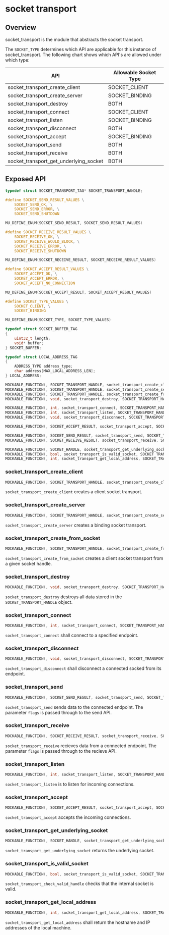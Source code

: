﻿# socket transport

## Overview

socket_transport is the module that abstracts the socket transport.

The `SOCKET_TYPE` determines which API are applicable for this instance of socket_transport.  The following chart shows which API's are allowed under which type:

| API                                    | Allowable Socket Type
|----------------------------------------|----------------------
| socket_transport_create_client         | SOCKET_CLIENT
| socket_transport_create_server         | SOCKET_BINDING
| socket_transport_destroy               | BOTH
| socket_transport_connect               | SOCKET_CLIENT
| socket_transport_listen                | SOCKET_BINDING
| socket_transport_disconnect            | BOTH
| socket_transport_accept                | SOCKET_BINDING
| socket_transport_send                  | BOTH
| socket_transport_receive               | BOTH
| socket_transport_get_underlying_socket | BOTH

## Exposed API

```c
typedef struct SOCKET_TRANSPORT_TAG* SOCKET_TRANSPORT_HANDLE;

#define SOCKET_SEND_RESULT_VALUES \
    SOCKET_SEND_OK, \
    SOCKET_SEND_ERROR, \
    SOCKET_SEND_SHUTDOWN

MU_DEFINE_ENUM(SOCKET_SEND_RESULT, SOCKET_SEND_RESULT_VALUES)

#define SOCKET_RECEIVE_RESULT_VALUES \
    SOCKET_RECEIVE_OK, \
    SOCKET_RECEIVE_WOULD_BLOCK, \
    SOCKET_RECEIVE_ERROR, \
    SOCKET_RECEIVE_SHUTDOWN

MU_DEFINE_ENUM(SOCKET_RECEIVE_RESULT, SOCKET_RECEIVE_RESULT_VALUES)

#define SOCKET_ACCEPT_RESULT_VALUES \
    SOCKET_ACCEPT_OK, \
    SOCKET_ACCEPT_ERROR, \
    SOCKET_ACCEPT_NO_CONNECTION

MU_DEFINE_ENUM(SOCKET_ACCEPT_RESULT, SOCKET_ACCEPT_RESULT_VALUES)

#define SOCKET_TYPE_VALUES \
    SOCKET_CLIENT, \
    SOCKET_BINDING

MU_DEFINE_ENUM(SOCKET_TYPE, SOCKET_TYPE_VALUES)

typedef struct SOCKET_BUFFER_TAG
{
    uint32_t length;
    void* buffer;
} SOCKET_BUFFER;

typedef struct LOCAL_ADDRESS_TAG
{
    ADDRESS_TYPE address_type;
    char address[MAX_LOCAL_ADDRESS_LEN];
} LOCAL_ADDRESS;

MOCKABLE_FUNCTION(, SOCKET_TRANSPORT_HANDLE, socket_transport_create_client);
MOCKABLE_FUNCTION(, SOCKET_TRANSPORT_HANDLE, socket_transport_create_server);
MOCKABLE_FUNCTION(, SOCKET_TRANSPORT_HANDLE, socket_transport_create_from_socket, SOCKET_HANDLE, socket_handle);
MOCKABLE_FUNCTION(, void, socket_transport_destroy, SOCKET_TRANSPORT_HANDLE, socket_transport);

MOCKABLE_FUNCTION(, int, socket_transport_connect, SOCKET_TRANSPORT_HANDLE, socket_transport, const char*, hostname, uint16_t, port, uint32_t, connection_timeout_ms);
MOCKABLE_FUNCTION(, int, socket_transport_listen, SOCKET_TRANSPORT_HANDLE, socket_transport, uint16_t, port);
MOCKABLE_FUNCTION(, void, socket_transport_disconnect, SOCKET_TRANSPORT_HANDLE, socket_transport);

MOCKABLE_FUNCTION(, SOCKET_ACCEPT_RESULT, socket_transport_accept, SOCKET_TRANSPORT_HANDLE, socket_transport, SOCKET_TRANSPORT_HANDLE*, accepted_socket);

MOCKABLE_FUNCTION(, SOCKET_SEND_RESULT, socket_transport_send, SOCKET_TRANSPORT_HANDLE, socket_transport, SOCKET_BUFFER*, payload, uint32_t, buffer_count, uint32_t*, bytes_sent, uint32_t, flags, void*, data);
MOCKABLE_FUNCTION(, SOCKET_RECEIVE_RESULT, socket_transport_receive, SOCKET_TRANSPORT_HANDLE, socket_transport, SOCKET_BUFFER*, payload, uint32_t, buffer_count, uint32_t*, bytes_recv, uint32_t, flags, void*, data);

MOCKABLE_FUNCTION(, SOCKET_HANDLE, socket_transport_get_underlying_socket, SOCKET_TRANSPORT_HANDLE, socket_transport);
MOCKABLE_FUNCTION(, bool, socket_transport_is_valid_socket, SOCKET_TRANSPORT_HANDLE, socket_transport_handle);
MOCKABLE_FUNCTION(, int, socket_transport_get_local_address, SOCKET_TRANSPORT_HANDLE, socket_transport, char, hostname[MAX_GET_HOST_NAME_LEN], LOCAL_ADDRESS**, local_address_list, uint32_t*, address_count);
```

### socket_transport_create_client

```c
MOCKABLE_FUNCTION(, SOCKET_TRANSPORT_HANDLE, socket_transport_create_client);
```

`socket_transport_create_client` creates a client socket transport.

### socket_transport_create_server

```c
MOCKABLE_FUNCTION(, SOCKET_TRANSPORT_HANDLE, socket_transport_create_server);
```

`socket_transport_create_server` creates a binding socket transport.

### socket_transport_create_from_socket

```c
MOCKABLE_FUNCTION(, SOCKET_TRANSPORT_HANDLE, socket_transport_create_from_socket, SOCKET_HANDLE, socket_handle);
```

`socket_transport_create_from_socket` creates a client socket transport from a given socket handle.

### socket_transport_destroy

```c
MOCKABLE_FUNCTION(, void, socket_transport_destroy, SOCKET_TRANSPORT_HANDLE, socket_transport);
```

`socket_transport_destroy` destroys all data stored in the `SOCKET_TRANSPORT_HANDLE` object.

### socket_transport_connect

```c
MOCKABLE_FUNCTION(, int, socket_transport_connect, SOCKET_TRANSPORT_HANDLE, socket_transport, const char*, hostname, uint16_t, port, uint32_t, connection_timeout_ms);
```

`socket_transport_connect` shall connect to a specified endpoint.

### socket_transport_disconnect

```c
MOCKABLE_FUNCTION(, void, socket_transport_disconnect, SOCKET_TRANSPORT_HANDLE, socket_transport);
```

`socket_transport_disconnect` shall disconnect a connected socked from its endpoint.

### socket_transport_send

```c
MOCKABLE_FUNCTION(, SOCKET_SEND_RESULT, socket_transport_send, SOCKET_TRANSPORT_HANDLE, socket_transport, SOCKET_BUFFER*, payload, uint32_t, buffer_count, uint32_t*, bytes_written, uint32_t, flags, void*, data);
```

`socket_transport_send` sends data to the connected endpoint.  The parameter `flags` is passed through to the send API.

### socket_transport_receive

```c
MOCKABLE_FUNCTION(, SOCKET_RECEIVE_RESULT, socket_transport_receive, SOCKET_TRANSPORT_HANDLE, socket_transport, SOCKET_BUFFER*, payload, uint32_t, buffer_count, uint32_t*, bytes_recv, uint32_t, flags, void*, data);
```

`socket_transport_receive` recieves data from a connected endpoint.  The parameter `flags` is passed through to the recieve API.


### socket_transport_listen

```c
MOCKABLE_FUNCTION(, int, socket_transport_listen, SOCKET_TRANSPORT_HANDLE, socket_transport, uint16_t, port);
```

`socket_transport_listen` is to listen for incoming connections.

### socket_transport_accept

```c
MOCKABLE_FUNCTION(, SOCKET_ACCEPT_RESULT, socket_transport_accept, SOCKET_TRANSPORT_HANDLE, socket_transport, SOCKET_TRANSPORT_HANDLE*, accepted_socket);
```

`socket_transport_accept` accepts the incoming connections.

### socket_transport_get_underlying_socket

```c
MOCKABLE_FUNCTION(, SOCKET_HANDLE, socket_transport_get_underlying_socket, SOCKET_TRANSPORT_HANDLE, socket_transport);
```

`socket_transport_get_underlying_socket` returns the underlying socket.

### socket_transport_is_valid_socket

```c
MOCKABLE_FUNCTION(, bool, socket_transport_is_valid_socket, SOCKET_TRANSPORT_HANDLE, socket_transport_handle);
```

`socket_transport_check_valid_handle` checks that the internal socket is valid.

### socket_transport_get_local_address

```c
MOCKABLE_FUNCTION(, int, socket_transport_get_local_address, SOCKET_TRANSPORT_HANDLE, socket_transport, char, hostname[MAX_GET_HOST_NAME_LEN], LOCAL_ADDRESS**, local_address_list, uint32_t*, address_count);
```

`socket_transport_get_local_address` shall return the hostname and IP addresses of the local machine.
